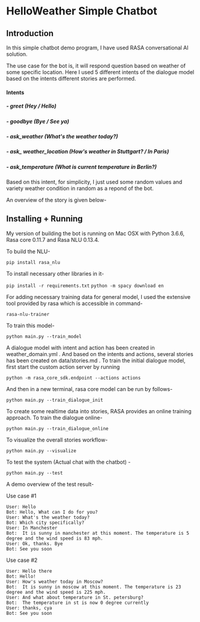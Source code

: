 # HelloWeather Simple Chatbot

## Introduction
In this simple chatbot demo program, I have used RASA conversational AI solution.

The use case for the bot is, it will respond question based on weather of some specific location. Here I used 5 different intents of the dialogue model based on the intents different stories are performed.

#### Intents
##### -	 greet (Hey / Hello)
##### - goodbye (Bye / See ya)
##### - ask_weather (What's the weather today?)
##### - ask_ weather_location (How's weather in Stuttgart? / In Paris)
##### - ask_temperature (What is current temperature in Berlin?)

Based on this intent, for simplicity, I just used some random values and variety weather condition in random as a repond of the bot.

An overview of the story is given below-

## Installing + Running

My version of building the bot is running on Mac OSX with Python 3.6.6, Rasa core 0.11.7 and Rasa NLU 0.13.4.

To build the NLU-

``` pip install rasa_nlu ```

To install necessary other libraries in it-

``` pip install -r requirements.txt ```
``` python -m spacy download en ```


For adding necessary training data for general model, I used the extensive tool provided by rasa which is accessible in command-

``` rasa-nlu-trainer ```

To train this model-

``` python main.py --train_model ```

A dialogue model with intent and action has been created in weather_domain.yml . And based on the intents and actions, several stories has been created on data/stories.md . To train the initial dialogue model, first start the custom action server by running

``` python -m rasa_core_sdk.endpoint --actions actions ```

And then in a new terminal, rasa core model can be run by follows- 

``` python main.py --train_dialogue_init ```

To create some realtime data into stories, RASA provides an online training approach. To train the dialogue online-

``` python main.py --train_dialogue_online ```

To visualize the overall stories workflow-

```python main.py --visualize```

To test the system (Actual chat with the chatbot) -

``` python main.py --test ```

A demo overview of the test result-

Use case #1

``` 
User: Hello
Bot: Hello, What can I do for you?
User: What's the weather today?
Bot: Which city specifically?
User: In Manchester
Bot:  It is sunny in manchester at this moment. The temperature is 5 degree and the wind speed is 83 mph. 
User: Ok, thanks. Bye
Bot: See you soon
```

Use case #2

```
User: Hello there
Bot: Hello!
User: How's weather today in Moscow?
Bot:  It is sunny in moscow at this moment. The temperature is 23 degree and the wind speed is 225 mph. 
User: And what about temperature in St. petersburg?
Bot:  The temperature in st is now 0 degree currently 
User: thanks, cya
Bot: See you soon
